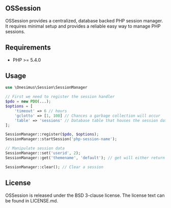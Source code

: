 OSSession
--------

OSSession provides a centralized, database backed PHP session manager. It requires minimal setup and provides a reliable easy way to manage PHP sessions.

Requirements
------------

- PHP >= 5.4.0

Usage
-----

```php
use \Onesimus\Session\SessionManager

// First we need to register the session handler
$pdo = new PDO(...);
$options = [
	'timeout' => 6 // hours
	'gclotto' => [1, 100] // Chances a garbage collection will occur
	'table' => 'sessions' // Database table that houses the session data. It must have three fields called 'id', 'data', and 'last_accessed'. 'last_accessed' is an int as times are stored in Unix time.
];

SessionManager::register($pdo, $options);
SessionManager::startSession('php-session-name');

// Manipulate session data
SessionManager::set('userid', 2);
SessionManager::get('themename', 'default'); // get will either return the session value if it exists or whatever is passed as the second argument. By default it will return null if the session data doesn't exist.

SessionManager::clear(); // Clear a session
```

License
-------

OSSession is released under the BSD 3-clause license. The license text can be found in LICENSE.md.

